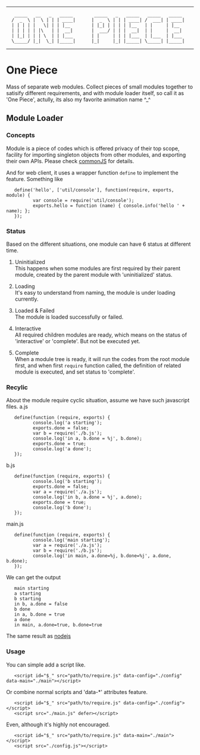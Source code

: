 *******************************************************************************
       _____   __   _   _____        _____   _   _____   _____   _____         
      /  _  \ |  \ | | | ____|      |  _  \ | | | ____| /  ___| | ____|        
      | | | | |   \| | | |__        | |_| | | | | |__   | |     | |__          
      | | | | | |\   | |  __|       |  ___/ | | |  __|  | |     |  __|         
      | |_| | | | \  | | |___       | |     | | | |___  | |___  | |___         
      \_____/ |_|  \_| |_____|      |_|     |_| |_____| \_____| |_____|        
                                                                               
*******************************************************************************

One Piece
=========

Mass of separate web modules.
Collect pieces of small modules together to satisify different requirements, and with module loader itself, 
so call it as 'One Piece', actully, its also my favorite animation name ^_^

Module Loader
-------------

### Concepts ###

Module is a piece of codes which is offered privacy of their top scope, 
facility for importing singleton objects from other modules, and exporting their own APIs.
Please check [commonJS](http://wiki.commonjs.org/wiki/Modules/1.1.1) for details.

And for web client, it uses a wrapper function `define` to implement the feature. Something like

       define('hello', ['util/console'], function(require, exports, module) {
              var console = require('util/console');
              exports.hello = function (name) { console.info('hello ' + name); };
       });

### Status ###

Based on the different situations, one module can have 6 status at different time.

1. Uninitialized  
       This happens when some modules are first required by their parent module, 
       created by the parent module with 'uninitialized' status.

2. Loading  
       It's easy to understand from naming, the module is under loading currently.

3. Loaded & Failed  
       The module is loaded successfully or failed.

4. Interactive  
       All required children modules are ready, which means on the status of 'interactive' or 'complete'.
       But not be executed yet.

5. Complete  
       When a module tree is ready, it will run the codes from the root module first, 
       and when first `require` function called, the definition of related module is executed, 
       and set status to 'complete'.

### Recylic ###

About the module require cyclic situation, assume we have such javascript files.
a.js

       define(function (require, exports) {
              console.log('a starting');
              exports.done = false;
              var b = require('./b.js');
              console.log('in a, b.done = %j', b.done);
              exports.done = true;
              console.log('a done');
       });

b.js

       define(function (require, exports) {
              console.log('b starting');
              exports.done = false;
              var a = require('./a.js');
              console.log('in b, a.done = %j', a.done);
              exports.done = true;
              console.log('b done');
       });

main.js

       define(function (require, exports) {
              console.log('main starting');
              var a = require('./a.js');
              var b = require('./b.js');
              console.log('in main, a.done=%j, b.done=%j', a.done, b.done);
       });
       
We can get the output

       main starting
       a starting
       b starting
       in b, a.done = false
       b done
       in a, b.done = true
       a done
       in main, a.done=true, b.done=true

The same result as [nodejs](http://nodejs.org/api/modules.html)

### Usage ###

You can simple add a script like.

       <script id="$_" src="path/to/require.js" data-config="./config" data-main="./main"></script>

Or combine normal scripts and 'data-*' attributes feature.

       <script id="$_" src="path/to/require.js" data-config="./config"></script>
       <script src="./main.js" defer></script>

Even, although it's highly not encouraged.

       <script id="$_" src="path/to/require.js" data-main="./main"></script>
       <script src="./config.js"></script>
